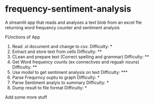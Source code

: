 # frequency-sentiment-analysis
A streamlit app that reads and analyses a text blob from an excel file returning word frequency counter and sentiment analysis

FUnctions of App
1) Read .xl document and change to csv. Difficulty: *
2) Extract and store text from cells Difficulty: **
3) CLean and prepare text (Correct spelling and grammar) Difficulty: **
4) Get Word frequency counts (ex connectives and regualr nouns) Difficulty: **
5) Use model to get sentiment analysis on text Difficulty: ***
6) Parse Frequrncy ouptu to graph Difficulty: *
7) Parse Sentiment analyis to summary Difficulty: *
8) Dump result to file format Difficulty: *

Add some more stuff 
